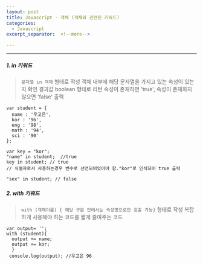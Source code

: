 ```yaml
---
layout: post
title: Javascript - 객체 (객체와 관련된 키워드)
categories:
  - Javascript
excerpt_separator:  <!--more-->

---
```


---

##### 1. in 키워드

> `문자열 in 객체` 형태로 작성
> 객체 내부에 해당 문자열을 가지고 있는 속성이 있는지 확인
> 결과값 boolean 형태로 리턴
> 속성이 존재하면 'true', 속성이 존재하지 않으면 'false' 출력

```
var student = {
  name : '우고은',
  kor : '96',
  eng : '98',
  math : '94',
  sci : '90'
};

var key = "kor";
"name" in student;  //true
key in student; // true
// 식별자로서 사용하는경우 변수로 선언되어있어야 함."kor"로 인식되어 true 출력

"sex" in student; // false
```

##### 2. with 키워드

> `with (객체이름) { 해당 구문 안에서는 속성명으로만 호출 가능}` 형태로 작성
> 복잡하게 사용해야 하는 코드를 짧게 줄여주는 코드

```
var output= '';
with (student){
  output += name;
  output += kor;
  }
 console.log(output); //우고은 96
```

